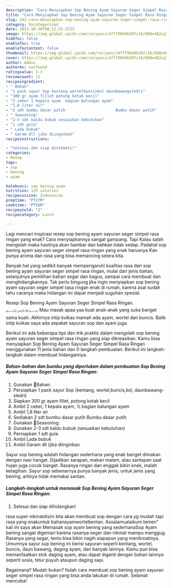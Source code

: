 ```yaml
---
description: "Cara Menyiapkan Sop Bening Ayam Sayuran Seger Simpel Rasa Ringan yang Bikin Ngiler, Buat Buka Puasa Sempurna"
title: "Cara Menyiapkan Sop Bening Ayam Sayuran Seger Simpel Rasa Ringan yang Bikin Ngiler, Buat Buka Puasa Sempurna"
slug: 242-cara-menyiapkan-sop-bening-ayam-sayuran-seger-simpel-rasa-ringan-yang-bikin-ngiler-buat-buka-puasa-sempurna
category: Uncategorized
date: 2022-10-30T00:12:55.372Z
image: https://img-global.cpcdn.com/recipes/c47ff9669b30fc16/680x482cq70/sop-bening-ayam-sayuran-seger-simpel-rasa-ringan-foto-resep-utama.jpg
hideToc: false
enableToc: true
enableTocContent: false
thumbnail: https://img-global.cpcdn.com/recipes/c47ff9669b30fc16/680x482cq70/sop-bening-ayam-sayuran-seger-simpel-rasa-ringan-foto-resep-utama.jpg
cover: https://img-global.cpcdn.com/recipes/c47ff9669b30fc16/680x482cq70/sop-bening-ayam-sayuran-seger-simpel-rasa-ringan-foto-resep-utama.jpg
author: Admin
authorAv: notfound
ratingvalue: 3.3
reviewcount: 12
recipeingredient:
- " Bahan"
- "1 pack sayur Sop kentang wortelbunciskol daunbawangsledri"
- "300 gr ayam fillet potong kotak kecil"
- "2 ceker 1 kepala ayam  bagian balungan ayam"
- "1,8 liter air"
- "2 sdt bumbu dasar putih                      Bumbu dasar putih"
- " Seasoning"
- "2-3 sdt kaldu bubuk sesuaikan kebutuhan"
- "1 sdt gula"
- " Lada bubuk"
- " Garam dll jika diinginkan"
recipeinstructions:

- "Selesai dan siap dinikmati!"
categories:
- Resep
tags:
- sop
- bening
- ayam

katakunci: sop bening ayam 
nutrition: 125 calories
recipecuisine: Indonesian
preptime: "PT27M"
cooktime: "PT56M"
recipeyield: "2"
recipecategory: Lunch

---
```



Lagi mencari inspirasi resep sop bening ayam sayuran seger simpel rasa ringan yang enak? Cara menyiapkannya sangat gampang. Tapi Kalau salah mengolah maka hasilnya akan hambar dan bahkan tidak sedap. Padahal sop bening ayam sayuran seger simpel rasa ringan yang enak harusnya Kan punya aroma dan rasa yang bisa memancing selera kita.


Banyak hal yang sedikit banyak mempengaruhi kualitas rasa dari sop bening ayam sayuran seger simpel rasa ringan, mulai dari jenis bahan, selanjutnya pemilihan bahan segar dan bagus, sampai cara membuat dan menghidangkannya. Tak perlu bingung jika ingin menyiapkan sop bening ayam sayuran seger simpel rasa ringan enak di rumah, karena asal sudah tahu caranya maka hidangan ini dapat menjadi suguhan spesial.

Resep Sop Bening Ayam Sayuran Seger Simpel Rasa Ringan. ﷽ Mau masak apaa yaa buat anak-anak yang suka banget sama kuah. Akhirnya intip kulkas mamah ada ayam, wortel dan buncis. Balik intip kulkas saya ada sepaket sayuran sop dan ayam juga.


Berikut ini ada beberapa tips dan trik praktis dalam mengolah sop bening ayam sayuran seger simpel rasa ringan yang siap dikreasikan. Kamu bisa menyiapkan Sop Bening Ayam Sayuran Seger Simpel Rasa Ringan menggunakan 11 jenis bahan dan 0 langkah pembuatan. Berikut ini langkah-langkah dalam membuat hidangannya.

<!--inarticleads1-->

##### Bahan-bahan dan bumbu yang diperlukan dalam pembuatan Sop Bening Ayam Sayuran Seger Simpel Rasa Ringan:

1. Gunakan  🍒Bahan:
1. Persiapkan 1 pack sayur Sop (kentang, wortel,buncis,kol, daunbawang-sledri)
1. Siapkan 300 gr ayam fillet, potong kotak kecil
1. Ambil 2 ceker, 1 kepala ayam, ½ bagian balungan ayam
1. Ambil 1,8 liter air
1. Sediakan 2 sdt bumbu dasar putih                      Bumbu dasar putih
1. Gunakan  🍒Seasoning:
1. Gunakan 2-3 sdt kaldu bubuk (sesuaikan kebutuhan)
1. Persiapkan 1 sdt gula
1. Ambil  Lada bubuk
1. Ambil  Garam dll (jika diinginkan


Sayur sop bening adalah hidangan sederhana yang enak banget dimakan dengan nasi hangat. Dijadikan sarapan, makan malam, atau santapan saat hujan juga cocok banget. Rasanya ringan dan enggak bikin enek, malah ketagihan. Sayur sop sebenarnya punya banyak jenis, untuk jenis yang bening, artinya tidak memakai santan. 

<!--inarticleads2-->

##### Langkah-langkah untuk memasak Sop Bening Ayam Sayuran Seger Simpel Rasa Ringan:


1. Selesai dan siap dihidangkan!

rasa super nikmatdisini kita akan membuat sop dengan cara yg mudah tapi rasa yang enakuntuk bahanayamwortelkentan. Assalamualaikum temen&#34; kali ini saya akan Memasak sop ayam bening yang sederhanaSop Ayam bening sangat digemari karena rasanya seger dan nikmat mampu menggug. Rasanya yang segar, tentu bisa bikin nagih siapapun yang menikmatinya. Umumnya sayur sup bening ini berisi sayuran seperti kentang, wortel, buncis, daun bawang, daging ayam, dan banyak lainnya. Kamu pun bisa memanfaatkan stok daging ayam, atau dapat diganti dengan bahan lainnya seperti sosis, telur puyuh ataupun daging sapi. 

Bagaimana? Mudah bukan? Itulah cara membuat sop bening ayam sayuran seger simpel rasa ringan yang bisa anda lakukan di rumah. Selamat mencoba!

